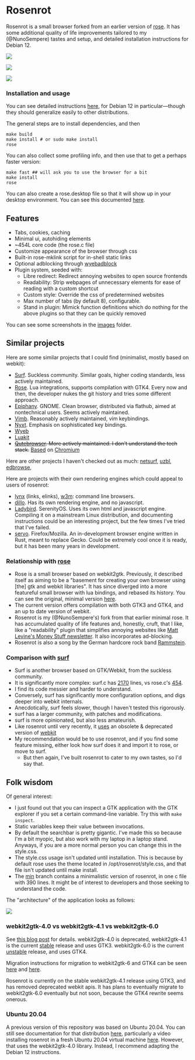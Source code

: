 # Rosenrot

Rosenrot is a small browser forked from an earlier version of [rose](https://github.com/mini-rose/rose). It has some additional quality of life improvements tailored to my (@NunoSempere) tastes and setup, and detailed installation instructions for Debian 12.

![](https://raw.githubusercontent.com/NunoSempere/rosenrot-browser/master/images/3-init.png)

![](https://raw.githubusercontent.com/NunoSempere/rosenrot-browser/master/images/7-hello-world-search.png)

![](https://raw.githubusercontent.com/NunoSempere/rosenrot-browser/master/images/6-multiple-tabs.png)

### Installation and usage

You can see detailed instructions [here](./user-scripts/debian-12/install-with-dependencies.sh), for Debian 12 in particular—though they should generalize easily to other distributions. 

The general steps are to install dependencies, and then

```
make build
make install # or sudo make install
rose
```

You can also collect some profiling info, and then use that to get a perhaps faster version:

```
make fast ## will ask you to use the browser for a bit
make install
rose
```

You can also create a rose.desktop file so that it will show up in your desktop environment. You can see this documented [here](./user-scripts/debian-12/install-with-dependencies.sh).

## Features

- Tabs, cookies, caching
- Minimal ui, autohiding elements
- ~454L core code (the rose.c file)
- Customize appearance of the browser through css
- Built-in rose-mklink script for in-shell static links
- Optional adblocking through [wyebadblock](https://github.com/jun7/wyebadblock)
- Plugin system, seeded with:
  - Libre redirect: Redirect annoying websites to open source frontends
  - Readability: Strip webpages of unnecessary elements for ease of reading with a custom shortcut
  - Custom style: Override the css of predetermined websites
  - Max number of tabs (by default 8), configurable.
  - Stand in plugin: Mimick function definitions which do nothing for the above plugins so that they can be quickly removed

You can see some screenshots in the [images](./images) folder.

## Similar projects

Here are some similar projects that I could find (minimalist, mostly based on webkit):

- [Surf](https://git.suckless.org/surf/). Suckless community. Similar goals, higher coding standards, less actively maintained.
- [Rose](https://github.com/mini-rose/rose-browser). Lua integrations, supports compilation with GTK4. Every now and then, the developer nukes the git history and tries some different approach.
- [Epiphany](https://gitlab.gnome.org/GNOME/epiphany). GNOME. Clean browser, distributed via flathub, aimed at nontechnical users. Seems actively maintained.
- [Vimb](https://github.com/fanglingsu/vimb). Reasonably actively maintained, vim keybindings.
- [Nyxt](https://github.com/atlas-engineer/nyxt). Emphasis on sophisticated key bindings. 
- [Wyeb](https://github.com/jun7/wyeb)
- [Luakit](https://github.com/luakit/luakit)
- ~~[Qutebrowser](https://github.com/qutebrowser/qutebrowser). More actively maintained. I don't understand the tech stack.~~ [Based](https://github.com/qutebrowser/qutebrowser/blob/main/doc/faq.asciidoc) on [Chromium](https://wiki.qt.io/QtWebEngine)

Here are other projects I haven't checked out as much: [netsurf](https://www.netsurf-browser.org/), [uzbl](https://www.uzbl.org/), [edbrowse](https://github.com/CMB/edbrowse), 

Here are projects with their own rendering engines which could appeal to users of rosenrot:

- [lynx](https://lynx.invisible-island.net/) (links, elinks), [w3m](https://w3m.sourceforge.net/): command line browsers.
- [dillo](https://github.com/dillo-browser/dillo/). Has its own rendering engine, and no javascript.
- [Ladybird](https://github.com/SerenityOS/serenity/tree/master/Ladybird). SerenityOS. Uses its own html and javascript engine. Compiling it on a mainstream Linux distribution, and documenting instructions could be an interesting project, but the few times I've tried that I've failed.
- [servo](https://github.com/servo/servo). Firefox/Mozilla. An in-development browser engine written in Rust, meant to replace Gecko. Could be extremely cool once it is ready, but it has been many years in development.

### Relationship with [rose](https://github.com/mini-rose/rose)

- Rose is a small browser based on webkit2gtk. Previously, it described itself as aiming to be a "basement for creating your own browser using [the] gtk and webkit libraries". It has since diverged into a more featureful small browser with lua bindings, and rebased its history. You can see the original, minimal version [here](https://github.com/NunoSempere/rosenrot-browser/blob/a45d1c70f58586fed97df70650e5d066b73d0a0d/rose.c).
- The current version offers compilation with both GTK3 and GTK4, and an up to date version of webkit.
- Rosenrot is my (@NunoSempere's) fork from that earlier minimal rose. It has accumulated quality of life features and, honestly, cruft, that I like, like a "readability" plugin that simplifies annoying websites like [Matt Levine's Money Stuff newsletter](https://www.bloomberg.com/opinion/articles/2022-10-18/matt-levine-s-money-stuff-credit-suisse-was-a-reverse-meme-stock). It also incorporates ad-blocking.
- Rosenrot is also a song by the German hardcore rock band [Rammstein](https://www.youtube.com/watch?v=af59U2BRRAU).

### Comparison with [surf](https://git.suckless.org/surf/file/surf.c.html)

- Surf is another browser based on GTK/Webkit, from the suckless community. 
- It is significantly more complex: surf.c has [2170](https://git.suckless.org/surf/file/surf.c.html) lines, vs rose.c's [454](https://git.nunosempere.com/open.source/rosenrot/src/branch/master/rose.c).
- I find its code messier and harder to understand.
- Conversely, surf has significantly more configuration options, and digs deeper into webkit internals.
- Anecdotically, surf feels slower, though I haven't tested this rigorously.
- surf has a larger community, with patches and modifications.
- surf is more opinionated, but also less amateurish.
- Like rosenrot until very recently, it [uses](https://git.suckless.org/surf/file/config.mk.html#l15) an obsolete & deprecated version of [webkit](https://blogs.gnome.org/mcatanzaro/2023/03/21/webkitgtk-api-for-gtk-4-is-now-stable/)
- My recommendation would be to use rosenrot, and if you find some feature missing, either look how surf does it and import it to rose, or move to surf.
  - But then again, I've built rosenrot to cater to my own tastes, so I'd say that.

## Folk wisdom

Of general interest:

- I just found out that you can inspect a GTK application with the GTK explorer if you set a certain command-line variable. Try this with `make inspect`.
- Static variables keep their value between invocations.
- By default the searchbar is pretty gigantic. I've made this so because I'm a bit myopic, but also work with my laptop in a laptop stand. Anyways, if you are a more normal person you can change this in the style.css.
- The style.css usage isn't updated until installation. This is because by default rose uses the theme located in /opt/rosenrot/style.css, and that file isn't updated until make install.
- The [min](https://git.nunosempere.com/open.source/rosenrot/src/branch/min) branch contains a minimalistic version of rosenrot, in one c file with 390 lines. It might be of interest to developers and those seeking to understand the code.

The "architecture" of the application looks as follows:

![](https://raw.githubusercontent.com/NunoSempere/rosenrot-browser/master/images/0-architecture.png)

### webkit2gtk-4.0 vs webkit2gtk-4.1 vs webkit2gtk-6.0

See [this blog post](https://blogs.gnome.org/mcatanzaro/2023/03/21/webkitgtk-api-for-gtk-4-is-now-stable/) for details. webkit2gtk-4.0  is deprecated, webkit2gtk-4.1 is the current [stable](https://webkitgtk.org/reference/webkit2gtk/stable/index.html) release and uses GTK3. webkit2gtk-6.0 is the current [unstable](https://webkitgtk.org/reference/webkitgtk/unstable/index.html) release, and uses GTK4.

Migration instructions for migration to webkit2gtk-6 and GTK4 can be seen [here](https://github.com/WebKit/WebKit/blob/ed1422596dce5ff012e64a38faf402ac1674fc7e/Source/WebKit/gtk/migrating-to-webkitgtk-6.0.md) and [here](https://docs.gtk.org/gtk4/migrating-3to4.html).

Rosenrot is currently on the stable webkit2gtk-4.1 release using GTK3, and has removed deprecated webkit apis. It has plans to eventually migrate to webkit2gtk-6.0 eventually but not soon, because the GTK4 rewrite seems onerous.

### Ubuntu 20.04

A previous version of this repository was based on Ubuntu 20.04. You can still see documentation for that distribution [here](https://git.nunosempere.com/open.source/rosenrot/src/commit/8a1e0be30df52d5a21109297fd5bbc20efec1b3b), particularly a video installing rosenrot in a fresh Ubuntu 20.04 virtual machine [here](https://video.nunosempere.com/w/t3oAvJLPHTSAMViQ6zbwTV). However, that uses the webkit2gtk-4.0 library. Instead, I recommend adapting the Debian 12 instructions.

